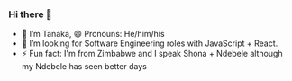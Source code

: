 ### Hi there 👋

- 🔭 I’m Tanaka, 😄 Pronouns: He/him/his
- 🤔 I’m looking for Software Engineering roles with JavaScript + React.
- ⚡ Fun fact: I'm from Zimbabwe and I speak Shona + Ndebele although my Ndebele has seen better days

<!-- - 🌱 I currently work with React Native and React -->
<!-- [![Top Langs](https://github-readme-stats.vercel.app/api/top-langs/?username=nditanaka)](https://github.com/anuraghazra/github-readme-stats) -->

